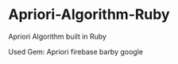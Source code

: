 # Apriori-Algorithm-Ruby

Apriori Algorithm built in Ruby


Used Gem:
  Apriori
  firebase
  barby
  google
